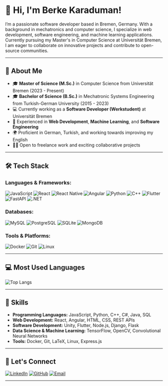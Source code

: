 # 👋 Hi, I'm Berke Karaduman!

I’m a passionate software developer based in Bremen, Germany. With a background in mechatronics and computer science, I specialize in web development, software engineering, and machine learning applications. Currently pursuing my Master's in Computer Science at Universität Bremen, I am eager to collaborate on innovative projects and contribute to open-source communities.

---

## 🚀 About Me

- 🎓 **Master of Science (M.Sc.)** in Computer Science from Universität Bremen (2023 - Present)
- 🎓 **Bachelor of Science (B.Sc.)** in Mechatronic Systems Engineering from Turkish-German University (2015 - 2023)
- 💻 Currently working as a **Software Developer (Werkstudent)** at Universität Bremen
- 🔧 Experienced in **Web Development**, **Machine Learning**, and **Software Engineering**
- 🌍 Proficient in German, Turkish, and working towards improving my English
- 👨‍💻 Open to freelance work and exciting collaborative projects

---

## 🛠️ Tech Stack

### Languages & Frameworks:

![JavaScript](https://img.shields.io/badge/-JavaScript-F7DF1E?style=flat&logo=javascript&logoColor=black)
![React](https://img.shields.io/badge/-React-61DAFB?style=flat&logo=react&logoColor=white)
![React Native](https://img.shields.io/badge/-React%20Native-61DAFB?style=flat&logo=react&logoColor=white)
![Angular](https://img.shields.io/badge/-Angular-DD0031?style=flat&logo=angular&logoColor=white)
![Python](https://img.shields.io/badge/-Python-3776AB?style=flat&logo=python&logoColor=white)
![C++](https://img.shields.io/badge/-C++-00599C?style=flat&logo=c%2B%2B&logoColor=white)
![Flutter](https://img.shields.io/badge/-Flutter-02569B?style=flat&logo=flutter&logoColor=white)
![FastAPI](https://img.shields.io/badge/-FastAPI-009688?style=flat&logo=fastapi&logoColor=white)
![.NET](https://img.shields.io/badge/-.NET-512BD4?style=flat&logo=dotnet&logoColor=white)

### Databases:

![MySQL](https://img.shields.io/badge/-MySQL-4479A1?style=flat&logo=mysql&logoColor=white)
![PostgreSQL](https://img.shields.io/badge/-PostgreSQL-336791?style=flat&logo=postgresql&logoColor=white)
![SQLite](https://img.shields.io/badge/-SQLite-003B57?style=flat&logo=sqlite&logoColor=white)
![MongoDB](https://img.shields.io/badge/-MongoDB-47A248?style=flat&logo=mongodb&logoColor=white)

### Tools & Platforms:

![Docker](https://img.shields.io/badge/-Docker-2496ED?style=flat&logo=docker&logoColor=white)
![Git](https://img.shields.io/badge/-Git-F05032?style=flat&logo=git&logoColor=white)
![Linux](https://img.shields.io/badge/-Linux-FCC624?style=flat&logo=linux&logoColor=black)

---

## 💻 Most Used Languages

![Top Langs](https://github-readme-stats.vercel.app/api/top-langs/?username=Berkekrd&layout=compact&theme=radical&cache_seconds=1800)

---

## 🎯 Skills

- **Programming Languages:** JavaScript, Python, C++, C#, Java, SQL
- **Web Development:** React, Angular, HTML, CSS, REST APIs
- **Software Development:** Unity, Flutter, Node.js, Django, Flask
- **Data Science & Machine Learning:** TensorFlow, OpenCV, Convolutional Neural Networks
- **Tools:** Docker, Git, LaTeX, Linux, Express.js

---

## 🔗 Let's Connect

[![LinkedIn](https://img.shields.io/badge/-LinkedIn-0077B5?style=flat&logo=linkedin&logoColor=white)](https://linkedin.com/in/berkekaraduman)
[![GitHub](https://img.shields.io/badge/-GitHub-181717?style=flat&logo=github&logoColor=white)](https://github.com/Berkekrd)
[![Email](https://img.shields.io/badge/-Email-D14836?style=flat&logo=gmail&logoColor=white)](mailto:berkekrdmn96@outlook.com)

---
